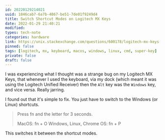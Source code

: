 ```yaml
---
id: 20220129214021
uuid: 1846cab7-6a7b-4867-be51-7de01f9249d4
title: Switch Shortcut Modes on Logitech MX Keys
date: 2022-01-29 21:40:21
modified: 
types: tech-note
categories: hardware
link: https://unix.stackexchange.com/questions/600178/logitech-mx-keys-sends-incorrect-modifier-keys
pinned: false
tags: [logitech, mx, keyboard, macos, windows, linux, cmd, super-key]
private: false
draft: false
---
```


I was experiencing what I thought was a strange bug on my Logitech MX Keys, that whenever I used the keyboard, via my dock (which meant it was using the Logitech Unified Receiver) then the `Alt` key was the `Windows` key, and vice versa. Really jarring.

I found out that it's simple to fix. You just have to switch to the Windows (or Linux) shortcuts.

> Press fn and the letter for 3 seconds.
>
> MacOS: fn + O
> Windows, Linux, Chrome OS: fn + P

This switches it between the shortcut modes.

